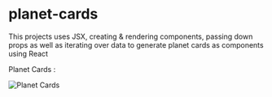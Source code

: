 # planet-cards
This projects uses JSX, creating &amp; rendering components, passing down props as well as iterating over data to generate planet cards as components using React

Planet Cards :

![Planet Cards](https://user-images.githubusercontent.com/37264147/179155764-50accefe-d664-4148-8ba6-1327bf02612c.gif)

